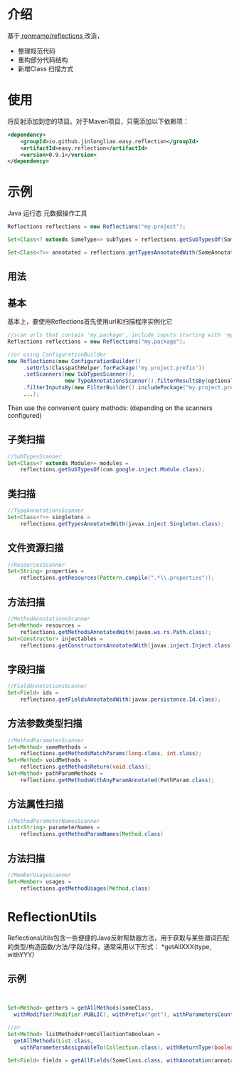 # 介绍
基于[ ronmamo/reflections ](https://github.com/ronmamo/reflections) 改造，
- 整理规范代码
- 重构部分代码结构
- 新增Class 扫描方式

# 使用

将反射添加到您的项目。对于Maven项目，只需添加以下依赖项：
```xml
<dependency>
    <groupId>io.github.jinlongliao.easy.reflection</groupId>
    <artifactId>easy.reflection</artifactId>
    <version>0.9.1</version>
</dependency>
```

# 示例

Java 运行态 元数据操作工具

```java
Reflections reflections = new Reflections("my.project");

Set<Class<? extends SomeType>> subTypes = reflections.getSubTypesOf(SomeType.class);

Set<Class<?>> annotated = reflections.getTypesAnnotatedWith(SomeAnnotation.class);
```

## 用法

## 基本

基本上，要使用Reflections首先使用url和扫描程序实例化它

```java
//scan urls that contain 'my.package', include inputs starting with 'my.package', use the default scanners
Reflections reflections = new Reflections("my.package");

//or using ConfigurationBuilder
new Reflections(new ConfigurationBuilder()
     .setUrls(ClasspathHelper.forPackage("my.project.prefix"))
     .setScanners(new SubTypesScanner(), 
                  new TypeAnnotationsScanner().filterResultsBy(optionalFilter), ...),
     .filterInputsBy(new FilterBuilder().includePackage("my.project.prefix"))
     ...);
```
Then use the convenient query methods: (depending on the scanners configured)

## 子类扫描

```java
//SubTypesScanner
Set<Class<? extends Module>> modules = 
    reflections.getSubTypesOf(com.google.inject.Module.class);
```
## 类扫描

```java
//TypeAnnotationsScanner 
Set<Class<?>> singletons = 
    reflections.getTypesAnnotatedWith(javax.inject.Singleton.class);
```
## 文件资源扫描
```java
//ResourcesScanner
Set<String> properties = 
    reflections.getResources(Pattern.compile(".*\\.properties"));
```

##  方法扫描
```java
//MethodAnnotationsScanner
Set<Method> resources =
    reflections.getMethodsAnnotatedWith(javax.ws.rs.Path.class);
Set<Constructor> injectables = 
    reflections.getConstructorsAnnotatedWith(javax.inject.Inject.class);
```
## 字段扫描

```java
//FieldAnnotationsScanner
Set<Field> ids = 
    reflections.getFieldsAnnotatedWith(javax.persistence.Id.class);
```
## 方法参数类型扫描

```java
//MethodParameterScanner
Set<Method> someMethods =
    reflections.getMethodsMatchParams(long.class, int.class);
Set<Method> voidMethods =
    reflections.getMethodsReturn(void.class);
Set<Method> pathParamMethods =
    reflections.getMethodsWithAnyParamAnnotated(PathParam.class);
```
## 方法属性扫描
```java
//MethodParameterNamesScanner
List<String> parameterNames = 
    reflections.getMethodParamNames(Method.class)
```
## 方法扫描

```java
//MemberUsageScanner
Set<Member> usages = 
    reflections.getMethodUsages(Method.class)
```


# ReflectionUtils
ReflectionsUtils包含一些便捷的Java反射帮助器方法，用于获取与某些谓词匹配的类型/构造函数/方法/字段/注释，通常采用以下形式： *getAllXXX(type, withYYY)

## 示例

```java


Set<Method> getters = getAllMethods(someClass,
  withModifier(Modifier.PUBLIC), withPrefix("get"), withParametersCount(0));

//or
Set<Method> listMethodsFromCollectionToBoolean = 
  getAllMethods(List.class,
    withParametersAssignableTo(Collection.class), withReturnType(boolean.class));

Set<Field> fields = getAllFields(SomeClass.class, withAnnotation(annotation), withTypeAssignableTo(type));
```
